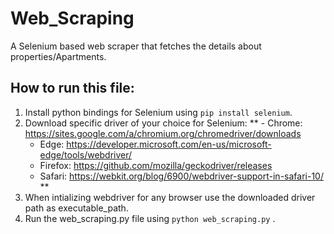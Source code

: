 # Web_Scraping
A Selenium based web scraper that fetches the details about properties/Apartments.

## How to run this file:
1. Install python bindings for Selenium using `pip install selenium`.
2. Download specific driver of your choice for Selenium:
**    - Chrome:     https://sites.google.com/a/chromium.org/chromedriver/downloads
      - Edge:	     https://developer.microsoft.com/en-us/microsoft-edge/tools/webdriver/
      - Firefox:	https://github.com/mozilla/geckodriver/releases
      - Safari:	https://webkit.org/blog/6900/webdriver-support-in-safari-10/ **
3. When intializing webdriver for any browser use the downloaded driver path as executable_path.
4. Run the web_scraping.py file using `python web_scraping.py` .
  
